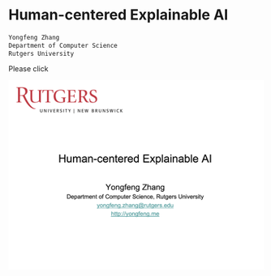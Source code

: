 # Human-centered Explainable AI

```
Yongfeng Zhang
Department of Computer Science
Rutgers University
```

Please click 

![](image/HXAI.png)
